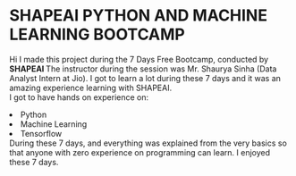# SHAPEAI PYTHON AND MACHINE LEARNING BOOTCAMP
Hi I made this project during the 7 Days Free Bootcamp, conducted by <b> SHAPEAI
</b>
The instructor during the session was Mr. Shaurya Sinha (Data Analyst Intern at Jio). I got to
learn a lot during these 7 days and it was an amazing experience learning with SHAPEAI. 
<br>I got to have hands on experience on:
<li>Python
<li>Machine Learning
<li>Tensorflow
<br>During these 7 days, and everything was explained from the very basics so that anyone with zero experience on programming can learn.
I enjoyed these 7 days.
